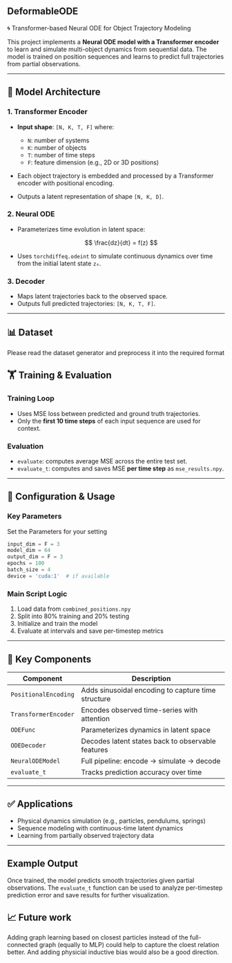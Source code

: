## DeformableODE
🌀 Transformer-based Neural ODE for Object Trajectory Modeling

This project implements a **Neural ODE model with a Transformer encoder** to learn and simulate multi-object dynamics from sequential data. The model is trained on position sequences and learns to predict full trajectories from partial observations.

---

## 🧠 Model Architecture

### 1. **Transformer Encoder**

* **Input shape**: `[N, K, T, F]`
  where:

  * `N`: number of systems
  * `K`: number of objects
  * `T`: number of time steps
  * `F`: feature dimension (e.g., 2D or 3D positions)
* Each object trajectory is embedded and processed by a Transformer encoder with positional encoding.
* Outputs a latent representation of shape `[N, K, D]`.

### 2. **Neural ODE**

* Parameterizes time evolution in latent space:

  $$
  \frac{dz}{dt} = f(z)
  $$
* Uses `torchdiffeq.odeint` to simulate continuous dynamics over time from the initial latent state `z₀`.

### 3. **Decoder**

* Maps latent trajectories back to the observed space.
* Outputs full predicted trajectories: `[N, K, T, F]`.

---

## 📊 Dataset

Please read the dataset generator and preprocess it into the required format

## 🏋️ Training & Evaluation

### Training Loop

* Uses MSE loss between predicted and ground truth trajectories.
* Only the **first 10 time steps** of each input sequence are used for context.

### Evaluation

* `evaluate`: computes average MSE across the entire test set.
* `evaluate_t`: computes and saves MSE **per time step** as `mse_results.npy`.

---

## 🔧 Configuration & Usage

### Key Parameters
Set the Parameters for your setting
```python
input_dim = F = 3
model_dim = 64
output_dim = F = 3
epochs = 100
batch_size = 4
device = 'cuda:1'  # if available
```

### Main Script Logic

1. Load data from `combined_positions.npy`
2. Split into 80% training and 20% testing
3. Initialize and train the model
4. Evaluate at intervals and save per-timestep metrics

---

## 📁 Key Components

| Component            | Description                                        |
| -------------------- | -------------------------------------------------- |
| `PositionalEncoding` | Adds sinusoidal encoding to capture time structure |
| `TransformerEncoder` | Encodes observed time-series with attention        |
| `ODEFunc`            | Parameterizes dynamics in latent space             |
| `ODEDecoder`         | Decodes latent states back to observable features  |
| `NeuralODEModel`     | Full pipeline: encode → simulate → decode          |
| `evaluate_t`         | Tracks prediction accuracy over time               |

---

## ✅ Applications

* Physical dynamics simulation (e.g., particles, pendulums, springs)
* Sequence modeling with continuous-time latent dynamics
* Learning from partially observed trajectory data

---

## Example Output

Once trained, the model predicts smooth trajectories given partial observations. The `evaluate_t` function can be used to analyze per-timestep prediction error and save results for further visualization.

## 📈 Future work
Adding graph learning based on closest particles instead of the full-connected graph (equally to MLP) could help to capture the cloest relation better. And adding physicial inductive bias would also be a good direction.
